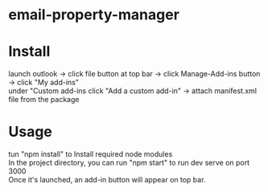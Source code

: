 # email-property-manager

# Install
launch outlook -> click file button at top bar -> click Manage-Add-ins button -> click "My add-ins" <br />
under "Custom add-ins click "Add a custom add-in" -> attach manifest.xml file from the package <br />

# Usage
tun "npm install" to Install required node modules <br />
In the project directory, you can run "npm start" to run dev serve on port 3000 <br />
Once it's launched, an add-in button will appear on top bar.

